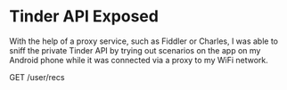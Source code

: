 # Tinder API Exposed

With the help of a proxy service, such as Fiddler or Charles, I was able to sniff the private Tinder API by trying out scenarios on the app on my Android phone while it was connected via a proxy to my WiFi network.


GET /user/recs
